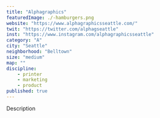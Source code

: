 ```yaml
---
title: "Alphagraphics"
featuredImage: ./-hamburgers.png
website: "https://www.alphagraphicsseattle.com/"
twit: "https://twitter.com/alphagseattle"
inst: "https://www.instagram.com/alphagraphicsseattle"
category: "A"
city: "Seattle"
neighborhood: "Belltown"
size: "medium"
map: ""
discipline:
    - printer
    - marketing
    - product
published: true
---
```


Description
